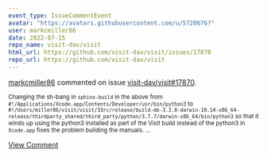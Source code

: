 ```yaml
---
event_type: IssueCommentEvent
avatar: "https://avatars.githubusercontent.com/u/5720676?"
user: markcmiller86
date: 2022-07-15
repo_name: visit-dav/visit
html_url: https://github.com/visit-dav/visit/issues/17870
repo_url: https://github.com/visit-dav/visit
---
```


<a href='https://github.com/markcmiller86' target='_blank'>markcmiller86</a> commented on issue <a href='https://github.com/visit-dav/visit/issues/17870' target='_blank'>visit-dav/visit#17870</a>.

<small>Changing the sh-bang in `sphinx-build` in the above from `#!/Applications/Xcode.app/Contents/Developer/usr/bin/python3` to `#!/Users/miller86/visit/visit/33rc/release/build-mb-3.3.0-darwin-10.14-x86_64-release/thirdparty_shared/third_party/python/3.7.7/darwin-x86_64/bin/python3` so that it winds up using the python3 installed as part of the VisIt build instead of the python3 in `Xcode.app` fixes the problem building the manuals....</small>

<a href='https://github.com/visit-dav/visit/issues/17870' target='_blank'>View Comment</a>